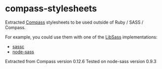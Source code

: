 compass-stylesheets
===================

Extracted [Compass](http://compass-style.org/) stylesheets to be used outside of Ruby / SASS / Compass.

For example, you could use them with one of the [LibSass](http://libsass.org/) implementations:
- [sassc](https://github.com/sass/sassc)
- [node-sass](https://github.com/sass/node-sass)
 
Extracted from Compass version 0.12.6
Tested on node-sass version 0.9.3
